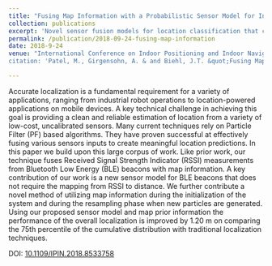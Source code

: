 ```yaml
---
title: "Fusing Map Information with a Probabilistic Sensor Model for Indoor Localization Using RF Beacons"
collection: publications
excerpt: 'Novel sensor fusion models for location classification that counter traditional approaches of mapping RSSI to distance.  Further contributes new techniques for extending particle filter approach to leverage map information. '
permalink: /publication/2018-09-24-fusing-map-information
date: 2018-9-24
venue: "International Conference on Indoor Positioning and Indoor Navigation (IPIN)'
citation: 'Patel, M., Girgensohn, A. & and Biehl, J.T. &quot;Fusing Map Information with a Probabilistic Sensor Model for Indoor Localization Using RF Beacons,&quot; <i>International Conference on Indoor Positioning and Indoor Navigation (IPIN '18)</i>, Nantes, 2018, pp. 1-8."

---
```

Accurate localization is a fundamental requirement for a variety of applications, ranging from industrial robot operations to location-powered applications on mobile devices. A key technical challenge in achieving this goal is providing a clean and reliable estimation of location from a variety of low-cost, uncalibrated sensors. Many current techniques rely on Particle Filter (PF) based algorithms. They have proven successful at effectively fusing various sensors inputs to create meaningful location predictions. In this paper we build upon this large corpus of work. Like prior work, our technique fuses Received Signal Strength Indicator (RSSI) measurements from Bluetooth Low Energy (BLE) beacons with map information. A key contribution of our work is a new sensor model for BLE beacons that does not require the mapping from RSSI to distance. We further contribute a novel method of utilizing map information during the initialization of the system and during the resampling phase when new particles are generated. Using our proposed sensor model and map prior information the performance of the overall localization is improved by 1.20 m on comparing the 75th percentile of the cumulative distribution with traditional localization techniques.

DOI: [10.1109/IPIN.2018.8533758](https://doi.org/10.1109/IPIN.2018.8533758)
